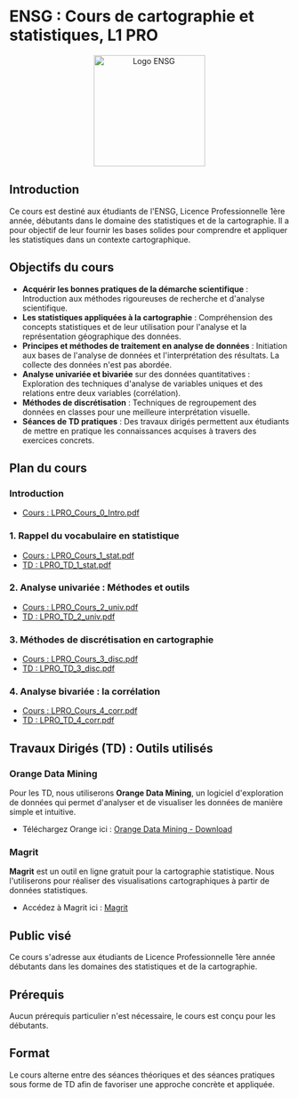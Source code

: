 # ENSG : Cours de cartographie et statistiques, L1 PRO
<p align="center">
  <img src="https://upload.wikimedia.org/wikipedia/commons/3/39/Logo-ENSG-couleur-2023.svg" alt="Logo ENSG" width="200"/>
</p>

## Introduction

Ce cours est destiné aux étudiants de l'ENSG, Licence Professionnelle 1ère année, débutants dans le domaine des statistiques et de la cartographie. Il a pour objectif de leur fournir les bases solides pour comprendre et appliquer les statistiques dans un contexte cartographique.

## Objectifs du cours

- **Acquérir les bonnes pratiques de la démarche scientifique** : Introduction aux méthodes rigoureuses de recherche et d'analyse scientifique.
- **Les statistiques appliquées à la cartographie** : Compréhension des concepts statistiques et de leur utilisation pour l'analyse et la représentation géographique des données.
- **Principes et méthodes de traitement en analyse de données** : Initiation aux bases de l'analyse de données et l'interprétation des résultats. La collecte des données n'est pas abordée.
- **Analyse univariée et bivariée** sur des données quantitatives : Exploration des techniques d'analyse de variables uniques et des relations entre deux variables (corrélation).
- **Méthodes de discrétisation** : Techniques de regroupement des données en classes pour une meilleure interprétation visuelle.
- **Séances de TD pratiques** : Des travaux dirigés permettent aux étudiants de mettre en pratique les connaissances acquises à travers des exercices concrets.

## Plan du cours

### Introduction
   - [Cours : LPRO_Cours_0_Intro.pdf](https://github.com/fbxyz/ENSG_L1PRO/blob/master/Cours/pdf/LPRO_Cours_0_Intro.pdf)

### 1. Rappel du vocabulaire en statistique
   - [Cours : LPRO_Cours_1_stat.pdf](https://github.com/fbxyz/ENSG_L1PRO/blob/master/Cours/pdf/LPRO_Cours_1_stat.pdf)
   - [TD : LPRO_TD_1_stat.pdf](https://github.com/fbxyz/ENSG_L1PRO/blob/master/Cours/pdf/LPRO_TD_1_stat.pdf)

### 2. Analyse univariée : Méthodes et outils
   - [Cours : LPRO_Cours_2_univ.pdf](https://github.com/fbxyz/ENSG_L1PRO/blob/master/Cours/pdf/LPRO_Cours_2_univ.pdf)
   - [TD : LPRO_TD_2_univ.pdf](https://github.com/fbxyz/ENSG_L1PRO/blob/master/Cours/pdf/LPRO_TD_2_univ.pdf)

### 3. Méthodes de discrétisation en cartographie
   - [Cours : LPRO_Cours_3_disc.pdf](https://github.com/fbxyz/ENSG_L1PRO/blob/master/Cours/pdf/LPRO_Cours_3_disc.pdf)
   - [TD : LPRO_TD_3_disc.pdf](https://github.com/fbxyz/ENSG_L1PRO/blob/master/Cours/pdf/LPRO_TD_3_disc.pdf)

### 4. Analyse bivariée : la corrélation
   - [Cours : LPRO_Cours_4_corr.pdf](https://github.com/fbxyz/ENSG_L1PRO/blob/master/Cours/pdf/LPRO_Cours_4_corr.pdf)
   - [TD : LPRO_TD_4_corr.pdf](https://github.com/fbxyz/ENSG_L1PRO/blob/master/Cours/pdf/LPRO_TD_4_corr.pdf)

## Travaux Dirigés (TD) : Outils utilisés

### Orange Data Mining

Pour les TD, nous utiliserons **Orange Data Mining**, un logiciel d'exploration de données qui permet d'analyser et de visualiser les données de manière simple et intuitive.

- Téléchargez Orange ici : [Orange Data Mining - Download](https://orangedatamining.com/download/)

### Magrit

**Magrit** est un outil en ligne gratuit pour la cartographie statistique. Nous l'utiliserons pour réaliser des visualisations cartographiques à partir de données statistiques.

- Accédez à Magrit ici : [Magrit](https://magrit.cnrs.fr/)

## Public visé

Ce cours s'adresse aux étudiants de Licence Professionnelle 1ère année débutants dans les domaines des statistiques et de la cartographie.

## Prérequis

Aucun prérequis particulier n'est nécessaire, le cours est conçu pour les débutants.

## Format

Le cours alterne entre des séances théoriques et des séances pratiques sous forme de TD afin de favoriser une approche concrète et appliquée.

